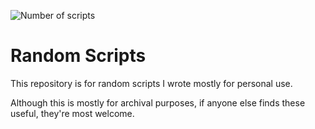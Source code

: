 ![Number of scripts](https://img.shields.io/badge/number_of_scripts-37-blue)
# Random Scripts
This repository is for random scripts I wrote mostly for personal use.

Although this is mostly for archival purposes, if anyone else finds these useful, they're most welcome.
